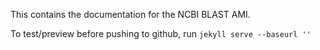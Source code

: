 This contains the documentation for the NCBI BLAST AMI.

To test/preview before pushing to github, run `jekyll serve --baseurl ''`

